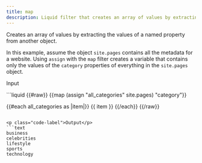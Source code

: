 ```yaml
---
title: map
description: Liquid filter that creates an array of values by extracting a named property from an object.
---
```


Creates an array of values by extracting the values of a named property from another object.

In this example, assume the object `site.pages` contains all the metadata for a website. Using `assign` with the `map` filter creates a variable that contains only the values of the `category` properties of everything in the `site.pages` object.

<p class="code-label">Input</p>
```liquid
{{#raw}}
{{map (assign "all_categories" site.pages) "category"}}

{{#each all_categories as |item|}}
{{ item }}
{{/each}}
{{/raw}}
```

<p class="code-label">Output</p>
```text
business
celebrities
lifestyle
sports
technology
```
